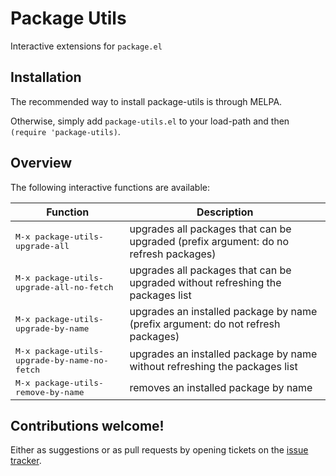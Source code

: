 # Package Utils

Interactive extensions for `package.el`

## Installation

The recommended way to install package-utils is through MELPA.

Otherwise, simply add `package-utils.el` to your load-path and then `(require 'package-utils)`.

## Overview

The following interactive functions are available:

 Function                                             | Description
----------------------------------------------------- |-------------------------------------------------------------------------------------
<kbd>M-x package-utils-upgrade-all</kbd>              | upgrades all packages that can be upgraded (prefix argument: do no refresh packages)
<kbd>M-x package-utils-upgrade-all-no-fetch</kbd>     | upgrades all packages that can be upgraded without refreshing the packages list
<kbd>M-x package-utils-upgrade-by-name</kbd>          | upgrades an installed package by name (prefix argument: do not refresh packages)
<kbd>M-x package-utils-upgrade-by-name-no-fetch</kbd> | upgrades an installed package by name without refreshing the packages list
<kbd>M-x package-utils-remove-by-name</kbd>           | removes an installed package by name

## Contributions welcome!

Either as suggestions or as pull requests by opening tickets on the
[issue tracker](https://github.com/Silex/package-utils/issues).
